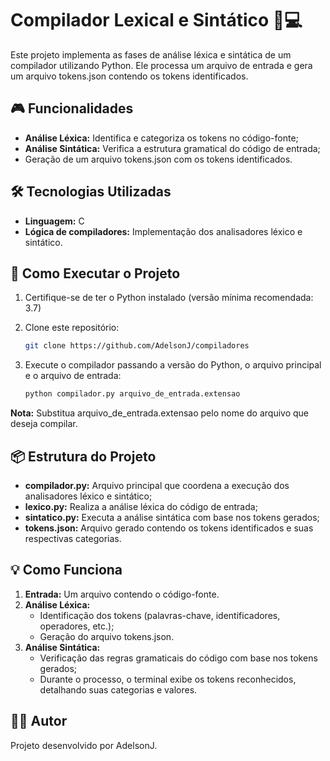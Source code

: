 # Compilador Lexical e Sintático 📜💻

Este projeto implementa as fases de análise léxica e sintática de um compilador utilizando Python. Ele processa um arquivo de entrada e gera um arquivo tokens.json contendo os tokens identificados.

## 🎮 Funcionalidades

- **Análise Léxica:** Identifica e categoriza os tokens no código-fonte;
- **Análise Sintática:** Verifica a estrutura gramatical do código de entrada;
- Geração de um arquivo tokens.json com os tokens identificados.

## 🛠️ Tecnologias Utilizadas

- **Linguagem:** C
- **Lógica de compiladores:** Implementação dos analisadores léxico e sintático.

## 🚀 Como Executar o Projeto

1. Certifique-se de ter o Python instalado (versão mínima recomendada: 3.7)

2. Clone este repositório:
   ```bash
   git clone https://github.com/AdelsonJ/compiladores
   
3. Execute o compilador passando a versão do Python, o arquivo principal e o arquivo de entrada:
   ```bash
   python compilador.py arquivo_de_entrada.extensao

**Nota:** Substitua arquivo_de_entrada.extensao pelo nome do arquivo que deseja compilar.

## 📦 Estrutura do Projeto
- **compilador.py:** Arquivo principal que coordena a execução dos analisadores léxico e sintático;
- **lexico.py:** Realiza a análise léxica do código de entrada;
- **sintatico.py:** Executa a análise sintática com base nos tokens gerados;
- **tokens.json:** Arquivo gerado contendo os tokens identificados e suas respectivas categorias.

## 💡 Como Funciona
1. **Entrada:** Um arquivo contendo o código-fonte.
2. **Análise Léxica:**
    - Identificação dos tokens (palavras-chave, identificadores, operadores, etc.);
    - Geração do arquivo tokens.json.
3. **Análise Sintática:**
    - Verificação das regras gramaticais do código com base nos tokens gerados;
    - Durante o processo, o terminal exibe os tokens reconhecidos, detalhando suas categorias e valores.

## 🧑‍💻 Autor
Projeto desenvolvido por AdelsonJ.
